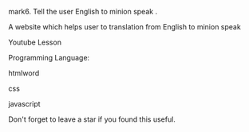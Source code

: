 mark6. Tell the user English to minion speak .

A website which helps user to translation from English to  minion speak

Youtube Lesson

Programming Language:

htmlword

css

javascript

Don't forget to leave a star if you found this useful.
